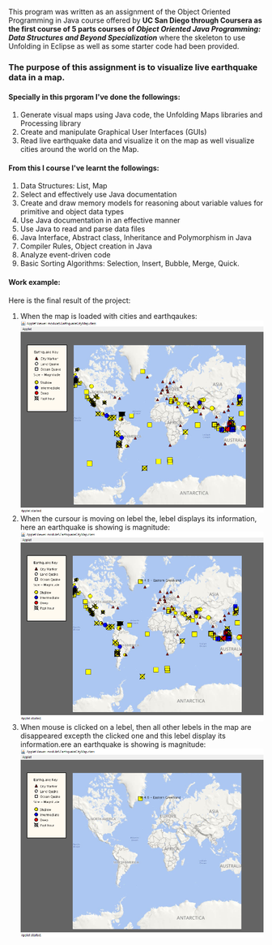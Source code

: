 This program was written as an assignment of the Object Oriented Programming in Java course offered by __UC San Diego through Coursera as the first course of 5 parts courses of _Object Oriented Java Programming: Data Structures and Beyond Specialization___ where the skeleton to use Unfolding in Eclipse as well as some starter code had been provided.

### The purpose of this assignment is to visualize live earthquake data in a map. 

#### Specially in this prgoram I've done the followings:
1. Generate visual maps using Java code, the Unfolding Maps libraries and Processing library
1. Create and manipulate Graphical User Interfaces (GUIs)
1. Read live earthquake data and visualize it on the map as well visualize cities around the world on the Map.

#### From this I course I've learnt the followings:
1. Data Structures: List, Map
1. Select and effectively use Java documentation
1. Create and draw memory models for reasoning about variable values for primitive and object data types
1. Use Java documentation in an effective manner
1. Use Java to read and parse data files
1. Java Interface, Abstract class, Inheritance and Polymorphism in Java
1. Compiler Rules, Object creation in Java
1. Analyze event-driven code
1. Basic Sorting Algorithms:  Selection, Insert, Bubble, Merge, Quick. 
 

#### Work example:
Here is the final result of the project:
1. When the map is loaded with cities and earthqaukes: ![Loaded Map](/img/loadedmapeithwuake.png)
1. When the cursour is moving on lebel the, lebel displays its information, here an earthquake is showing is magnitude: ![](/img/mapwithquakemagnitude.png)
1. When mouse is clicked on a lebel, then all other lebels in the map are disappeared excepth the clicked one and this lebel display its information.ere an earthquake is showing is magnitude: ![](/img/clickedmapvisualization.png)
